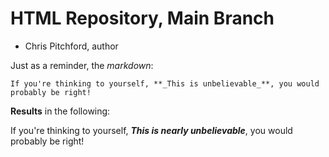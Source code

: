 # HTML Repository, Main Branch

- Chris Pitchford, author

Just as a reminder, the _markdown_:

```
If you're thinking to yourself, **_This is unbelievable_**, you would probably be right!
```

**Results** in the following: 

If you're thinking to yourself, **_This is nearly unbelievable_**, you would probably be right!

